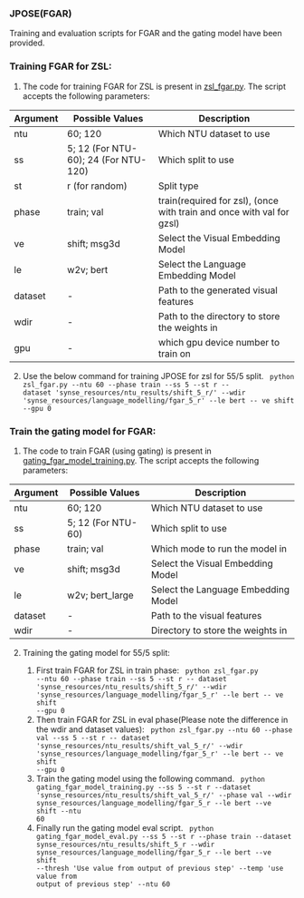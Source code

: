 ### JPOSE(FGAR)
Training and evaluation scripts for FGAR and the gating model have been provided.
 
### Training FGAR for ZSL:
1. The code for training FGAR for ZSL is present in [zsl_fgar.py](zsl_fgar.py). The script accepts the following parameters:

| Argument | Possible Values | Description |
--- | --- | --- | 
ntu | 60; 120 | Which NTU dataset to use |
ss | 5; 12 (For NTU-60); 24 (For NTU-120) | Which split to use |
st | r (for random) | Split type |
phase | train; val | train(required for zsl), (once with train and once with val for gzsl) |
ve | shift; msg3d | Select the Visual Embedding Model |
le | w2v; bert | Select the Language Embedding Model |
dataset |- | Path to the generated visual features |
wdir | - | Path to the directory to store the weights in |
gpu | - | which gpu device number to train on |

2. Use the below command for training JPOSE for zsl for 55/5 split.
    <code> python zsl_fgar.py --ntu 60 --phase train --ss 5 --st r -- dataset 'synse_resources/ntu_results/shift_5_r/' --wdir 'synse_resources/language_modelling/fgar_5_r' --le bert -- ve shift --gpu 0</code>


### Train the gating model for FGAR:
1. The code to train FGAR (using gating) is present in [gating_fgar_model_training.py](gating_fgar_model_training.py). The script accepts the following parameters:

| Argument | Possible Values | Description |
--- | --- | --- | 
ntu | 60; 120 | Which NTU dataset to use |
ss | 5; 12 (For NTU-60) | Which split to use |
phase | train; val | Which mode to run the model in |
ve | shift; msg3d | Select the Visual Embedding Model |
le | w2v; bert_large | Select the Language Embedding Model |
dataset |- | Path to the visual features |
wdir | - | Directory to store the weights in |

2. Training the gating model for 55/5 split:

    1. First train FGAR for ZSL in train phase:
    <code> python zsl_fgar.py --ntu 60 --phase train --ss 5 --st r -- dataset 'synse_resources/ntu_results/shift_5_r/' --wdir 'synse_resources/language_modelling/fgar_5_r' --le bert -- ve shift --gpu 0</code>
    2. Then train FGAR for ZSL in eval phase(Please note the difference in the wdir and dataset values):
    <code> python zsl_fgar.py --ntu 60 --phase val --ss 5 --st r -- dataset 'synse_resources/ntu_results/shift_val_5_r/' --wdir 'synse_resources/language_modelling/fgar_5_r' --le bert -- ve shift --gpu 0</code>
    3. Train the gating model using the following command.
    <code> python gating_fgar_model_training.py --ss 5 --st r --dataset 'synse_resources/ntu_results/shift_val_5_r/' --phase val --wdir synse_resources/language_modelling/fgar_5_r --le bert --ve shift --ntu 60 </code>
    4. Finally run the gating model eval script.
    <code> python gating_fgar_model_eval.py --ss 5 --st r --phase train --dataset synse_resources/ntu_results/shift_5_r --wdir synse_resources/language_modelling/fgar_5_r --le bert --ve shift --thresh 'Use value from output of previous step' --temp 'use value from output of previous step' --ntu 60 </code>

